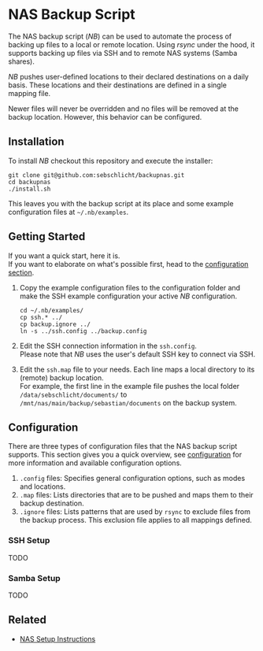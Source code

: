 # NAS Backup Script

The NAS backup script (*NB*) can be used to automate the process of backing up files to a local or remote location.
Using *rsync* under the hood, it supports backing up files via SSH and to remote NAS systems (Samba shares).

*NB* pushes user-defined locations to their declared destinations on a daily basis.
These locations and their destinations are defined in a single mapping file.

Newer files will never be overridden and no files will be removed at the backup location.
However, this behavior can be configured.

## Installation

To install *NB* checkout this repository and execute the installer:

    git clone git@github.com:sebschlicht/backupnas.git
    cd backupnas
    ./install.sh

This leaves you with the backup script at its place and some example configuration files at `~/.nb/examples`.

## Getting Started

If you want a quick start, here it is.  
If you want to elaborate on what's possible first, head to the [configuration section](#configuration).

1. Copy the example configuration files to the configuration folder and make the SSH example configuration your active *NB* configuration.

       cd ~/.nb/examples/
       cp ssh.* ../
       cp backup.ignore ../
       ln -s ../ssh.config ../backup.config
       
1. Edit the SSH connection information in the `ssh.config`.  
   Please note that *NB* uses the user's default SSH key to connect via SSH.

1. Edit the `ssh.map` file to your needs.
   Each line maps a local directory to its (remote) backup location.  
   For example, the first line in the example file pushes the local folder `/data/sebschlicht/documents/` to `/mnt/nas/main/backup/sebastian/documents` on the backup system.

## Configuration

There are three types of configuration files that the NAS backup script supports.
This section gives you a quick overview, see [configuration](configuration.md) for more information and available configuration options.

1. `.config` files: Specifies general configuration options, such as modes and locations.
1. `.map` files: Lists directories that are to be pushed and maps them to their backup destination.
1. `.ignore` files: Lists patterns that are used by `rsync` to exclude files from the backup process. This exclusion file applies to all mappings defined.

### SSH Setup

TODO

### Samba Setup

TODO

## Related

* [NAS Setup Instructions](nas-setup.md)
